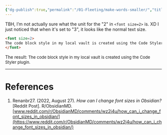 ```yaml
---
{"dg-publish":true,"permalink":"/01-Fleeting/make-words-smaller/","title":"Make words smaller in Obsidian","noteIcon":"1","created":"2024-09-16T00:58:03.440+08:00","updated":"2024-09-16T03:33:04.196+08:00"}
---
```



TBH, I’m not actually sure what the unit for the "2" in `<font size=2>` is. XD I just noticed that when it's set to "3", it looks like the normal text size.

```html
<font size=2>
The code block style in my local vault is created using the Code Styler plugin.
</font>
```

The result:
<font size=2>
The code block style in my local vault is created using the Code Styler plugin.
</font>

---
# References

1. Renanbr27. (2022, August 27). _How can I change font sizes in Obsidian?_ [Reddit Post]. R/ObsidianMD. [www.reddit.com/r/ObsidianMD/comments/wz2j4u/how_can_i_change_font_sizes_in_obsidian/](https://www.reddit.com/r/ObsidianMD/comments/wz2j4u/how_can_i_change_font_sizes_in_obsidian/)
